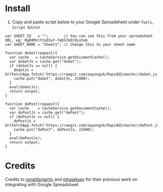 # Install

1. Copy and paste script below to your Google Spreadsheet under `Tools`,
`Script Editor`

```
var SHEET_ID   = "";       // You can see this from your spreadsheet URL, eg: RgR8MnlYJsDIuY-7qbS7mICOLoteb
var SHEET_NAME = "Sheet1"; // Change this to your sheet name

function doGet(request){
  var cache   = CacheService.getDocumentCache();
  var doGetJs = cache.get("doGet");
  if (doGetJs == null) {
    doGetJs = UrlFetchApp.fetch('https://rawgit.com/owyongsk/RapidGS/master/doGet.js').getContentText();
    cache.put("doGet", doGetJs, 21600);
  }
  eval(doGetJs);
  return output;
}

function doPost(request){
  var cache    = CacheService.getDocumentCache();
  var doPostJs = cache.get("doPost");
  if (doPostJs == null) {
    doPostJs = UrlFetchApp.fetch('https://rawgit.com/owyongsk/RapidGS/master/doPost.js').getContentText();
    cache.put("doPost", doPostJs, 21600);
  }
  eval(doPostJs);
  return output;
}
```

# Credits

Credits to [ronaldsmartin](https://gist.github.com/ronaldsmartin/47f5239ab1834c47088e)
and [mhawksey](https://gist.github.com/mhawksey/1276293) for their previous
work on integrating with Google Spreadsheet
